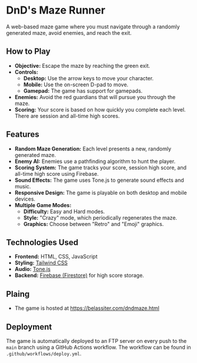 # DnD's Maze Runner

A web-based maze game where you must navigate through a randomly generated maze, avoid enemies, and reach the exit.

## How to Play

-   **Objective:** Escape the maze by reaching the green exit.
-   **Controls:**
    -   **Desktop:** Use the arrow keys to move your character.
    -   **Mobile:** Use the on-screen D-pad to move.
    -   **Gamepad:** The game has support for gamepads.
-   **Enemies:** Avoid the red guardians that will pursue you through the maze.
-   **Scoring:** Your score is based on how quickly you complete each level. There are session and all-time high scores.

## Features

-   **Random Maze Generation:** Each level presents a new, randomly generated maze.
-   **Enemy AI:** Enemies use a pathfinding algorithm to hunt the player.
-   **Scoring System:** The game tracks your score, session high score, and all-time high score using Firebase.
-   **Sound Effects:** The game uses Tone.js to generate sound effects and music.
-   **Responsive Design:** The game is playable on both desktop and mobile devices.
-   **Multiple Game Modes:**
    -   **Difficulty:** Easy and Hard modes.
    -   **Style:** "Crazy" mode, which periodically regenerates the maze.
    -   **Graphics:** Choose between "Retro" and "Emoji" graphics.

## Technologies Used

-   **Frontend:** HTML, CSS, JavaScript
-   **Styling:** [Tailwind CSS](https://tailwindcss.com/)
-   **Audio:** [Tone.js](https://tonejs.github.io/)
-   **Backend:** [Firebase (Firestore)](https://firebase.google.com/docs/firestore) for high score storage.

## Plaing

- The game is hosted at https://belassiter.com/dndmaze.html

## Deployment

The game is automatically deployed to an FTP server on every push to the `main` branch using a GitHub Actions workflow. The workflow can be found in `.github/workflows/deploy.yml`.
